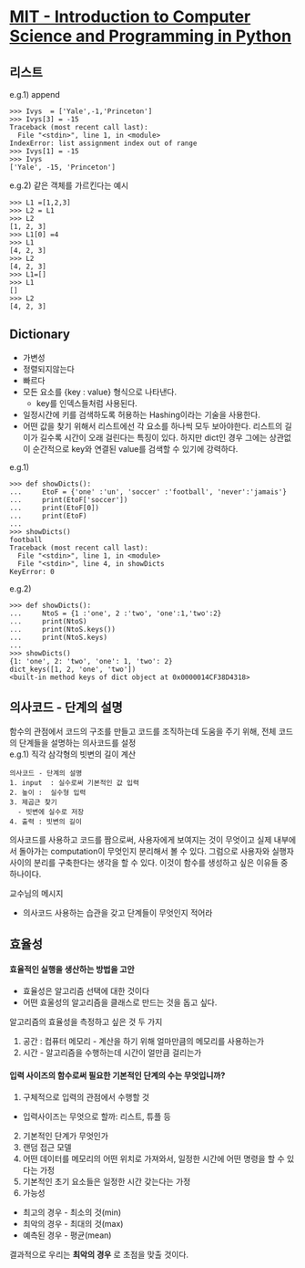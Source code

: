# [MIT - Introduction to Computer Science and Programming in Python](https://www.inflearn.com/course/mit-%EA%B3%B5%EA%B0%9C%EA%B0%95%EC%A2%8C-python/)

## 리스트
e.g.1) append
```
>>> Ivys  = ['Yale',-1,'Princeton']
>>> Ivys[3] = -15
Traceback (most recent call last):
  File "<stdin>", line 1, in <module>
IndexError: list assignment index out of range
>>> Ivys[1] = -15
>>> Ivys
['Yale', -15, 'Princeton']
```
e.g.2) 같은 객체를 가르킨다는 예시
```
>>> L1 =[1,2,3]
>>> L2 = L1
>>> L2
[1, 2, 3]
>>> L1[0] =4
>>> L1
[4, 2, 3]
>>> L2
[4, 2, 3]
>>> L1=[]
>>> L1
[]
>>> L2
[4, 2, 3]
```
## Dictionary
- 가변성
- 정렬되지않는다
- 빠르다
- 모든 요소를 {key : value} 형식으로 나타낸다.
  - key를 인덱스들처럼 사용된다.
- 일정시간에 키를 검색하도록 허용하는 Hashing이라는 기술을 사용한다.
- 어떤 값을 찾기 위해서 리스트에선 각 요소를 하나씩 모두 보아야한다. 리스트의 길이가 길수록 시간이 오래 걸린다는 특징이 있다. 하지만 dict인 경우 그에는 상관없이 순간적으로 key와 연결된 value를 검색할 수 있기에 강력하다.

e.g.1)  
```
>>> def showDicts():
...     EtoF = {'one' :'un', 'soccer' :'football', 'never':'jamais'}
...     print(EtoF['soccer'])
...     print(EtoF[0])
...     print(EtoF)
...
>>> showDicts()
football
Traceback (most recent call last):
  File "<stdin>", line 1, in <module>
  File "<stdin>", line 4, in showDicts
KeyError: 0
```
e.g.2)
```
>>> def showDicts():
...     NtoS = {1 :'one', 2 :'two', 'one':1,'two':2}
...     print(NtoS)
...     print(NtoS.keys())
...     print(NtoS.keys)
...
>>> showDicts()
{1: 'one', 2: 'two', 'one': 1, 'two': 2}
dict_keys([1, 2, 'one', 'two'])
<built-in method keys of dict object at 0x0000014CF38D4318>
```


## 의사코드 - 단계의 설명
함수의 관점에서 코드의 구조를 만들고 코드를 조직하는데 도움을 주기 위해, 전체 코드의 단계들을 설명하는 의사코드를 설정  
e.g.1) 직각 삼각형의 빗변의 길이 계산
```
의사코드 - 단계의 설명
1. input  : 실수로써 기본적인 값 입력
2. 높이 :  실수형 입력
3. 제곱근 찾기
  - 빗변에 실수로 저장
4. 출력 : 빗변의 길이
```
의사코드를 사용하고 코드를 짬으로써, 사용자에게 보여지는 것이 무엇이고 실제 내부에서 돌아가는 computation이 무엇인지 분리해서 볼 수 있다. 그럼으로 사용자와 실행자 사이의 분리를 구축한다는 생각을 할 수 있다. 이것이 함수를 생성하고 싶은 이유들 중 하나이다.

교수님의 메시지
- 의사코드 사용하는 습관을 갖고 단계들이 무엇인지 적어라

## 효율성

#### 효율적인 실행을 생산하는 방법을 고안
 - 효율성은 알고리즘 선택에 대한 것이다
 - 어떤 효울성의 알고리즘을 클래스로 만드는 것을 돕고 싶다.

알고리즘의 효율성을 측정하고 싶은 것 두 가지
1. 공간 : 컴퓨터 메모리 - 계산을 하기 위해 얼마만큼의 메모리를 사용하는가
2. 시간  - 알고리즘을 수행하는데 시간이 얼만큼 걸리는가


#### 입력 사이즈의 함수로써 필요한 기본적인 단계의 수는 무엇입니까?
1. 구체적으로 입력의 관점에서 수행할 것
  - 입력사이즈는 무엇으로 할까: 리스트, 튜플 등
2. 기본적인 단계가 무엇인가
3. 랜덤 접근 모델
  1. 어떤 데이터를 메모리의 어떤 위치로 가져와서, 일정한 시간에 어떤 명령을 할 수 있다는 가정
  2. 기본적인 초기 요소들은 일정한 시간 갖는다는 가정
4. 가능성
  -  최고의 경우 - 최소의 것(min)
  -  최악의 경우 - 최대의 것(max)
  -  예측된 경우 - 평균(mean)

결과적으로 우리는 **최악의 경우** 로 초점을 맞출 것이다.
